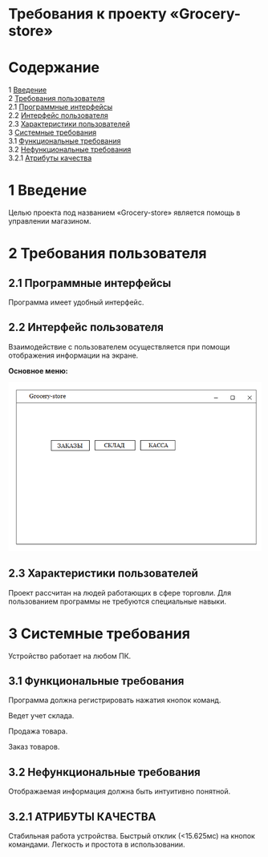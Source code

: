 
# Требования к проекту «Grocery-store»

# Содержание
1 [Введение](#intro)  
2 [Требования пользователя](#user_requirements)  
2.1 [Программные интерфейсы](#software_interfaces)  
2.2 [Интерфейс пользователя](#user_interface)  
2.3 [Характеристики пользователей](#user_specifications)    
3 [Системные требования](#system_requirements)  
3.1 [Функциональные требования](#functional_requirements)  
3.2 [Нефункциональные требования](#non-functional_requirements)  
3.2.1 [Атрибуты качества](#quality_attributes)  
 
<a name="intro"/>

# 1 Введение

Целью проекта под названием «Grocery-store» является помощь в управлении магазином.

<a name="user_requirements"/>

# 2 Требования пользователя

<a name="software_interfaces"/>

## 2.1 Программные интерфейсы

Программа имеет удобный интерфейс.

<a name="user_interface"/>

## 2.2 Интерфейс пользователя


Взаимодействие с пользователем осуществляется при помощи отображения информации на экране.

**Основное меню:**


![Основное меню](https://github.com/MaksimLT94/grocery-store/blob/master/Requirements/menu.png)


<a name="user_specifications"/>

## 2.3 Характеристики пользователей

Проект рассчитан на людей работающих в сфере торговли. Для пользованием программы не требуются специальные навыки.

<a name="assumptions_and_dependencies"/>

<a name="system_requirements"/> 

# 3 Системные требования

Устройство работает на любом ПК.

<a name="functional_requirements"/>

## 3.1 Функциональные требования
Программа должна регистрировать нажатия кнопок команд.

Ведет учет склада.

Продажа товара.

Заказ товаров.

<a name="non-functional_requirements"/>

## 3.2 Нефункциональные требования

Отображаемая информация должна быть интуитивно понятной.

<a name="quality_attributes"/>

## 3.2.1 АТРИБУТЫ КАЧЕСТВА

Стабильная работа устройства.
Быстрый отклик (<15.625мс) на кнопок командами.
Легкость и простота в использовании.
